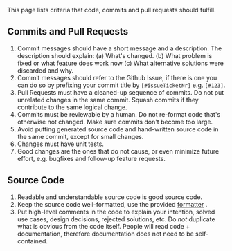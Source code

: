 This page lists criteria that code, commits and pull requests should fulfill.

## Commits and Pull Requests
 1. Commit messages should have a short message and a description. The description should explain: (a) What's changed. (b) What problem is fixed or what feature does work now (c) What alternative solutions were discarded and why.
 2. Commit messages should refer to the Github Issue, if there is one you can do so by prefixing your commit title by `[#issueTicketNr]` e.g. `[#123]`. 
 3. Pull Requests must have a cleaned-up sequence of commits. Do not put unrelated changes in the same commit. Squash commits if they contribute to the same logical change.
 4. Commits must be reviewable by a human. Do not re-format code that's otherwise not changed. Make sure commits don't become too large.
 5. Avoid putting generated source code and hand-written source code in the same commit, except for small changes.
 6. Changes must have unit tests.
 7. Good changes are the ones that do not cause, or even minimize future effort, e.g. bugfixes and follow-up feature requests.

## Source Code
 1. Readable and understandable source code is good source code.
 2. Keep the source code well-formatted, use the provided [formatter](formatter-java-eclipse.xml) .
 3. Put high-level comments in the code to explain your intention, solved use cases, design decisions, rejected solutions, etc. Do *not* duplicate what is obvious from the code itself. People will read code + documentation, therefore documentation does not need to be self-contained.


